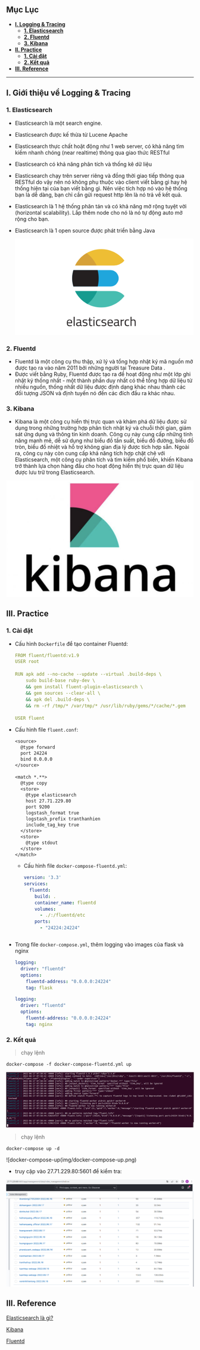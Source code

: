 ## **Mục Lục**
  - [**I. Logging & Tracing**](#L&T)
    - [**1. Elasticsearch**](#1-elasticsearch)
    - [**2. Fluentd**](#2-fluentd)
    - [**3. Kibana**](#3-kibana)
  - [**II. Practice**](#tn)
    - [**1. Cài đặt**](#cd)
    - [**2. Kết quả**](#kq)
  - [**III. Reference**](#re)
---
## **I. Giới thiệu về Logging & Tracing**


### **1. Elasticsearch**

- Elasticsearch là một search engine.
- Elasticsearch được kế thừa từ Lucene Apache
- Elasticsearch thực chất hoặt động như 1 web server, có khả năng tìm kiếm nhanh chóng (near realtime) thông qua giao thức RESTful
- Elasticsearch có khả năng phân tích và thống kê dữ liệu
- Elasticsearch chạy trên server riêng và đồng thời giao tiếp thông qua RESTful do vậy nên nó không phụ thuộc vào client viết bằng gì hay hệ thống hiện tại của bạn viết bằng gì. Nên việc tích hợp nó vào hệ thống bạn là dễ dàng, bạn chỉ cần gửi request http lên là nó trả về kết quả.
- Elasticsearch là 1 hệ thống phân tán và có khả năng mở rộng tuyệt vời (horizontal scalability). Lắp thêm node cho nó là nó tự động auto mở rộng cho bạn.
- Elasticsearch là 1 open source được phát triển bằng Java

  ![elasticsearch](img/elasticsearch.png)


### **2. Fluentd**

- Fluentd là một công cụ thu thập, xử lý và tổng hợp nhật ký mã nguồn mở được tạo ra vào năm 2011 bởi những người tại Treasure Data . 
- Được viết bằng Ruby, Fluentd được tạo ra để hoạt động như một lớp ghi nhật ký thống nhất - một thành phần duy nhất có thể tổng hợp dữ liệu từ nhiều nguồn, thống nhất dữ liệu được định dạng khác nhau thành các đối tượng JSON và định tuyến nó đến các đích đầu ra khác nhau.

### **3. Kibana**

- Kibana là một công cụ hiển thị trực quan và khám phá dữ liệu được sử dụng trong những trường hợp phân tích nhật ký và chuỗi thời gian, giám sát ứng dụng và thông tin kinh doanh. Công cụ này cung cấp những tính năng mạnh mẽ, dễ sử dụng như biểu đồ tần suất, biểu đồ đường, biểu đồ tròn, biểu đồ nhiệt và hỗ trợ không gian địa lý được tích hợp sẵn. Ngoài ra, công cụ này còn cung cấp khả năng tích hợp chặt chẽ với Elasticsearch, một công cụ phân tích và tìm kiếm phổ biến, khiến Kibana trở thành lựa chọn hàng đầu cho hoạt động hiển thị trực quan dữ liệu được lưu trữ trong Elasticsearch.

![kibana](img/kibana.png)

## **III. Practice**
<a name="cd"></a>
### **1. Cài đặt**

- Cấu hình `Dockerfile` để tạo container Fluentd:

  ```yml
  FROM fluent/fluentd:v1.9
  USER root

  RUN apk add --no-cache --update --virtual .build-deps \
      sudo build-base ruby-dev \
      && gem install fluent-plugin-elasticsearch \
      && gem sources --clear-all \
      && apk del .build-deps \
      && rm -rf /tmp/* /var/tmp/* /usr/lib/ruby/gems/*/cache/*.gem

  USER fluent
  ``` 

- Cấu hình file `fluent.conf`:

  ```
  <source>
    @type forward
    port 24224
    bind 0.0.0.0
  </source>

  <match *.**>
    @type copy
    <store>
      @type elasticsearch
      host 27.71.229.80
      port 9200
      logstash_format true
      logstash_prefix tranthanhien
      include_tag_key true
    </store>
    <store>
      @type stdout
    </store>
  </match>
    ```

  - Cấu hình file `docker-compose-fluentd.yml`:
    ```yml
    version: '3.3'
    services:
      fluentd:
        build: .
        container_name: fluentd
        volumes:
          - ./:/fluentd/etc
        ports:
          - "24224:24224"
   ```
- Trong file   `docker-compose.yml`, thêm logging vào images của flask và nginx
    ```yml
  logging:
      driver: "fluentd"
      options:
        fluentd-address: "0.0.0.0:24224"
        tag: flask 
    ```
    
    ```yml
  logging:
      driver: "fluentd"
      options:
        fluentd-address: "0.0.0.0:24224"
        tag: nginx 
    ```
<a name="kq"></a>
### **2. Kết quả**
> chạy lệnh
  ```
  docker-compose -f docker-compose-fluentd.yml up
  ```
![docker-compose-fluentd](img/docker-compose-fluentd.png)
> chạy lệnh
  ```
  docker-compose up -d
  ```
![docker-compose-up(img/docker-compose-up.png)
- truy cập vào 27.71.229.80:5601 để kiểm tra:

![kq](img/kq.png)
## **III. Reference**

[Elasticsearch là gì?](https://viblo.asia/p/elasticsearch-la-gi-1Je5E8RmlnL)

[Kibana](https://levanphu.info/kibana-la-gi-tim-hieu-ve-kibana-va-su-dung-mot-cach-hieu-qua)

[Fluentd](https://docs.fluentbit.io/manual/about/fluentd-and-fluent-bit)
